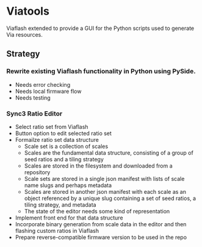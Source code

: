 # Viatools

Viaflash extended to provide a GUI for the Python scripts used to generate Via resources. 

## Strategy

### Rewrite existing Viaflash functionality in Python using PySide.
- Needs error checking
- Needs local firmware flow
- Needs testing

### Sync3 Ratio Editor
- Select ratio set from Viaflash
- Button option to edit selected ratio set
- Formailze ratio set data structure
    - Scale set is a collection of scales
    - Scales are the fundamental data structure, consisting of a group of seed ratios and a tiling strategy
    - Scales are stored in the filesystem and downloaded from a repository
    - Scale sets are stored in a single json manifest with lists of scale name slugs and perhaps metadata
    - Scales are stored in another json manifest with each scale as an object referenced by a unique slug containing a set of seed ratios, a tiling strategy, and metadata
    - The state of the editor needs some kind of representation
- Implement front end for that data structure
- Incorporate binary generation from scale data in the editor and then flashing custom ratios in Viaflash
- Prepare reverse-compatible firmware version to be used in the repo
 
